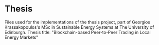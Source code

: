 # Thesis

Files used for the implementations of the thesis project, part of Georgios Krassakopoulos's MSc in Sustainable Energy Systems at The University of Edinburgh.
Thesis title: "Blockchain-based Peer-to-Peer Trading in Local Energy Markets"
